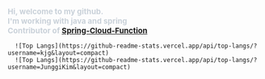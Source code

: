    <div style="text-align: left;"> 
    <div style="font-weight: 700; font-size: 15px; text-align: left; color: #c9d1d9;"> 
        Hi, welcome to my github. <br/>
       I'm working with java and spring <br/>
       Contributor of <a href = "https://github.com/spring-cloud/spring-cloud-function">Spring-Cloud-Function</a> <br/>
    </div> 
      
      ![Top Langs](https://github-readme-stats.vercel.app/api/top-langs/?username=kjg&layout=compact)
      ![Top Langs](https://github-readme-stats.vercel.app/api/top-langs/?username=JunggiKim&layout=compact)
    

